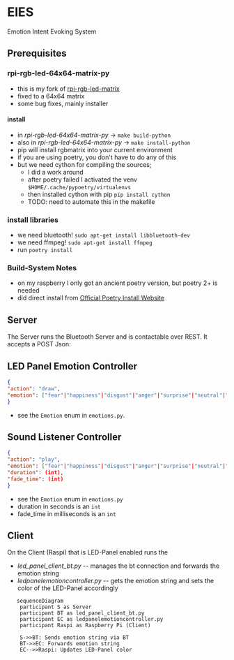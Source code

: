 # EIES
Emotion Intent Evoking System

## Prerequisites

### rpi-rgb-led-64x64-matrix-py

- this is my fork of [rpi-rgb-led-matrix](https://github.com/hzeller/rpi-rgb-led-matrix)
- fixed to a 64x64 matrix
- some bug fixes, mainly installer

#### install

- in *rpi-rgb-led-64x64-matrix-py* -> ``` make build-python ```
- also in *rpi-rgb-led-64x64-matrix-py* -> ``` make install-python ```
- pip will install rgbmatrix into your current environment
- if you are using poetry, you don't have to do any of this
- but we need cython for compiling the sources;
     - I did a work around
     - after poetry failed I activated the venv ```$HOME/.cache/pypoetry/virtualenvs```
     - then installed cython with pip  ```pip install cython```
     - TODO: need to automate this in the makefile

### install libraries

- we need bluetooth! ```sudo apt-get install libbluetooth-dev```
- we need ffmpeg! ```sudo apt-get install ffmpeg```
- run ``` poetry install ```

### Build-System Notes

- on my raspberry I only got an ancient poetry version, but poetry 2+ is needed
- did direct install from [Official Poetry Install Website](https://python-poetry.org/docs/#installing-with-the-official-installer)

## Server

The Server runs the Bluetooth Server and is contactable over REST.
It accepts a POST Json:

## LED Panel Emotion Controller

```json
{
"action": "draw",
"emotion": ["fear"|"happiness"|"disgust"|"anger"|"surprise"|"neutral"|"sadness"|"contempt"]
}
```
- see the `Emotion` enum in `emotions.py`.

## Sound Listener Controller

```json
{
"action": "play",
"emotion": ["fear"|"happiness"|"disgust"|"anger"|"surprise"|"neutral"|"sadness"|"contempt"],
"duration": (int),
"fade_time": (int)
}
```
- see the `Emotion` enum in `emotions.py`
- duration in seconds is an `int`
- fade_time in milliseconds is an `int`

## Client

On the Client (Raspi) that is LED-Panel enabled runs the 
- *led_panel_client_bt.py* -- manages the bt connection and forwards the emotion string
- *ledpanelemotioncontroller.py* -- gets the emotion string and sets the color of the LED-Panel accordingly

```mermaid
   sequenceDiagram
    participant S as Server
    participant BT as led_panel_client_bt.py
    participant EC as ledpanelemotioncontroller.py
    participant Raspi as Raspberry Pi (Client)

    S->>BT: Sends emotion string via BT
    BT->>EC: Forwards emotion string
    EC-->>Raspi: Updates LED-Panel color
 
```
